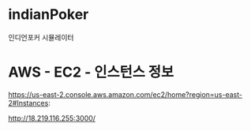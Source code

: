 # indianPoker
인디언포커 시뮬레이터

# AWS - EC2 - 인스턴스 정보
https://us-east-2.console.aws.amazon.com/ec2/home?region=us-east-2#Instances:


http://18.219.116.255:3000/
